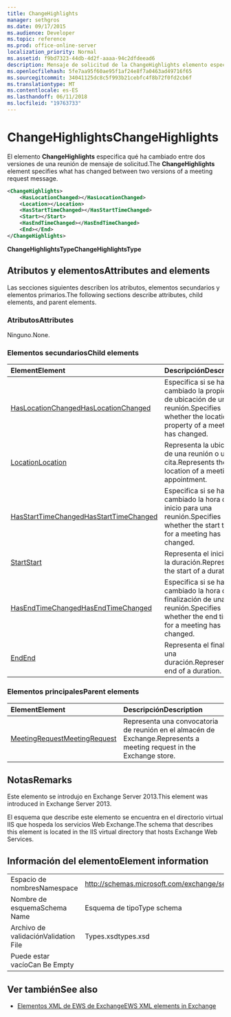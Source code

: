 ```yaml
---
title: ChangeHighlights
manager: sethgros
ms.date: 09/17/2015
ms.audience: Developer
ms.topic: reference
ms.prod: office-online-server
localization_priority: Normal
ms.assetid: f9bd7323-44db-4d2f-aaaa-94c2dfdeead6
description: Mensaje de solicitud de la ChangeHighlights elemento especifica qué ha cambiado entre dos versiones de una reunión.
ms.openlocfilehash: 5fe7aa95f60ae95f1af24e8f7a0463ad49716f65
ms.sourcegitcommit: 34041125dc8c5f993b21cebfc4f8b72f0fd2cb6f
ms.translationtype: MT
ms.contentlocale: es-ES
ms.lasthandoff: 06/11/2018
ms.locfileid: "19763733"
---
```

# <a name="changehighlights"></a><span data-ttu-id="d8897-103">ChangeHighlights</span><span class="sxs-lookup"><span data-stu-id="d8897-103">ChangeHighlights</span></span>

<span data-ttu-id="d8897-104">El elemento **ChangeHighlights** especifica qué ha cambiado entre dos versiones de una reunión de mensaje de solicitud.</span><span class="sxs-lookup"><span data-stu-id="d8897-104">The **ChangeHighlights** element specifies what has changed between two versions of a meeting request message.</span></span> 
  
```XML
<ChangeHighlights>
    <HasLocationChanged></HasLocationChanged>
    <Location></Location>
    <HasStartTimeChanged></HasStartTimeChanged>
    <Start></Start>
    <HasEndTimeChanged></HasEndTimeChanged>
    <End></End>
</ChangeHighlights>
```

 <span data-ttu-id="d8897-105">**ChangeHighlightsType**</span><span class="sxs-lookup"><span data-stu-id="d8897-105">**ChangeHighlightsType**</span></span>
## <a name="attributes-and-elements"></a><span data-ttu-id="d8897-106">Atributos y elementos</span><span class="sxs-lookup"><span data-stu-id="d8897-106">Attributes and elements</span></span>

<span data-ttu-id="d8897-107">Las secciones siguientes describen los atributos, elementos secundarios y elementos primarios.</span><span class="sxs-lookup"><span data-stu-id="d8897-107">The following sections describe attributes, child elements, and parent elements.</span></span>
  
### <a name="attributes"></a><span data-ttu-id="d8897-108">Atributos</span><span class="sxs-lookup"><span data-stu-id="d8897-108">Attributes</span></span>

<span data-ttu-id="d8897-109">Ninguno.</span><span class="sxs-lookup"><span data-stu-id="d8897-109">None.</span></span>
  
### <a name="child-elements"></a><span data-ttu-id="d8897-110">Elementos secundarios</span><span class="sxs-lookup"><span data-stu-id="d8897-110">Child elements</span></span>

|<span data-ttu-id="d8897-111">**Element**</span><span class="sxs-lookup"><span data-stu-id="d8897-111">**Element**</span></span>|<span data-ttu-id="d8897-112">**Descripción**</span><span class="sxs-lookup"><span data-stu-id="d8897-112">**Description**</span></span>|
|:-----|:-----|
|[<span data-ttu-id="d8897-113">HasLocationChanged</span><span class="sxs-lookup"><span data-stu-id="d8897-113">HasLocationChanged</span></span>](haslocationchanged.md) <br/> |<span data-ttu-id="d8897-114">Especifica si se ha cambiado la propiedad de ubicación de una reunión.</span><span class="sxs-lookup"><span data-stu-id="d8897-114">Specifies whether the location property of a meeting has changed.</span></span>  <br/> |
|[<span data-ttu-id="d8897-115">Location</span><span class="sxs-lookup"><span data-stu-id="d8897-115">Location</span></span>](location.md) <br/> |<span data-ttu-id="d8897-116">Representa la ubicación de una reunión o una cita.</span><span class="sxs-lookup"><span data-stu-id="d8897-116">Represents the location of a meeting or appointment.</span></span>  <br/> |
|[<span data-ttu-id="d8897-117">HasStartTimeChanged</span><span class="sxs-lookup"><span data-stu-id="d8897-117">HasStartTimeChanged</span></span>](hasstarttimechanged.md) <br/> |<span data-ttu-id="d8897-118">Especifica si se ha cambiado la hora de inicio para una reunión.</span><span class="sxs-lookup"><span data-stu-id="d8897-118">Specifies whether the start time for a meeting has changed.</span></span>  <br/> |
|[<span data-ttu-id="d8897-119">Start</span><span class="sxs-lookup"><span data-stu-id="d8897-119">Start</span></span>](start.md) <br/> |<span data-ttu-id="d8897-120">Representa el inicio de la duración.</span><span class="sxs-lookup"><span data-stu-id="d8897-120">Represents the start of a duration.</span></span>  <br/> |
|[<span data-ttu-id="d8897-121">HasEndTimeChanged</span><span class="sxs-lookup"><span data-stu-id="d8897-121">HasEndTimeChanged</span></span>](hasendtimechanged.md) <br/> |<span data-ttu-id="d8897-122">Especifica si se ha cambiado la hora de finalización de una reunión.</span><span class="sxs-lookup"><span data-stu-id="d8897-122">Specifies whether the end time for a meeting has changed.</span></span>  <br/> |
|[<span data-ttu-id="d8897-123">End</span><span class="sxs-lookup"><span data-stu-id="d8897-123">End </span></span>](end-ex15websvcsotherref.md) <br/> |<span data-ttu-id="d8897-124">Representa el final de una duración.</span><span class="sxs-lookup"><span data-stu-id="d8897-124">Represents the end of a duration.</span></span>  <br/> |
   
### <a name="parent-elements"></a><span data-ttu-id="d8897-125">Elementos principales</span><span class="sxs-lookup"><span data-stu-id="d8897-125">Parent elements</span></span>

|<span data-ttu-id="d8897-126">**Element**</span><span class="sxs-lookup"><span data-stu-id="d8897-126">**Element**</span></span>|<span data-ttu-id="d8897-127">**Descripción**</span><span class="sxs-lookup"><span data-stu-id="d8897-127">**Description**</span></span>|
|:-----|:-----|
|[<span data-ttu-id="d8897-128">MeetingRequest</span><span class="sxs-lookup"><span data-stu-id="d8897-128">MeetingRequest</span></span>](meetingrequest.md) <br/> |<span data-ttu-id="d8897-129">Representa una convocatoria de reunión en el almacén de Exchange.</span><span class="sxs-lookup"><span data-stu-id="d8897-129">Represents a meeting request in the Exchange store.</span></span>  <br/> |
   
## <a name="remarks"></a><span data-ttu-id="d8897-130">Notas</span><span class="sxs-lookup"><span data-stu-id="d8897-130">Remarks</span></span>

<span data-ttu-id="d8897-131">Este elemento se introdujo en Exchange Server 2013.</span><span class="sxs-lookup"><span data-stu-id="d8897-131">This element was introduced in Exchange Server 2013.</span></span>
  
<span data-ttu-id="d8897-132">El esquema que describe este elemento se encuentra en el directorio virtual IIS que hospeda los servicios Web Exchange.</span><span class="sxs-lookup"><span data-stu-id="d8897-132">The schema that describes this element is located in the IIS virtual directory that hosts Exchange Web Services.</span></span>
  
## <a name="element-information"></a><span data-ttu-id="d8897-133">Información del elemento</span><span class="sxs-lookup"><span data-stu-id="d8897-133">Element information</span></span>

|||
|:-----|:-----|
|<span data-ttu-id="d8897-134">Espacio de nombres</span><span class="sxs-lookup"><span data-stu-id="d8897-134">Namespace</span></span>  <br/> |http://schemas.microsoft.com/exchange/services/2006/types  <br/> |
|<span data-ttu-id="d8897-135">Nombre de esquema</span><span class="sxs-lookup"><span data-stu-id="d8897-135">Schema Name</span></span>  <br/> |<span data-ttu-id="d8897-136">Esquema de tipo</span><span class="sxs-lookup"><span data-stu-id="d8897-136">Type schema</span></span>  <br/> |
|<span data-ttu-id="d8897-137">Archivo de validación</span><span class="sxs-lookup"><span data-stu-id="d8897-137">Validation File</span></span>  <br/> |<span data-ttu-id="d8897-138">Types.xsd</span><span class="sxs-lookup"><span data-stu-id="d8897-138">types.xsd</span></span>  <br/> |
|<span data-ttu-id="d8897-139">Puede estar vacío</span><span class="sxs-lookup"><span data-stu-id="d8897-139">Can Be Empty</span></span>  <br/> ||
   
## <a name="see-also"></a><span data-ttu-id="d8897-140">Ver también</span><span class="sxs-lookup"><span data-stu-id="d8897-140">See also</span></span>



- [<span data-ttu-id="d8897-141">Elementos XML de EWS de Exchange</span><span class="sxs-lookup"><span data-stu-id="d8897-141">EWS XML elements in Exchange</span></span>](ews-xml-elements-in-exchange.md)

